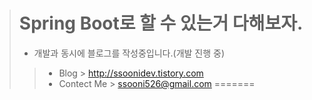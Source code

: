 ># Spring Boot로 할 수 있는거 다해보자.
>* 개발과 동시에 블로그를 작성중입니다.(개발 진행 중)
>>	+ Blog > http://ssoonidev.tistory.com
>>	+ Contect Me > ssooni526@gmail.com
=======
